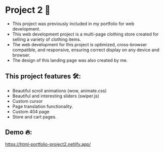 # Project 2 👕

- This project was previously included in my portfolio for web development.
- This web development project is a multi-page clothing store created for selling a variety of clothing items.
- The web development for this project is optimized, cross-browser compatible, and responsive, ensuring correct display on any device and browser.
- The design of this landing page was also created by me.

## This project features 🛠:
- Beautiful scroll animations (wow, animate.css)
- Beautiful and interesting sliders (swiper.js)
- Custom cursor
- Page translation functionality.
- Custom 404 page
- Store and cart pages.


## Demo 🔥:
https://html-portfolio-project2.netlify.app/
